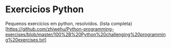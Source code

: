# Exercicios Python

Pequenos exercícios em python, resolvidos.
(lista completa)[https://github.com/zhiwehu/Python-programming-exercises/blob/master/100%2B%20Python%20challenging%20programming%20exercises.txt]
